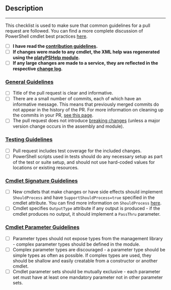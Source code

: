 <!-- DO NOT DELETE THIS TEMPLATE -->

## Description
<!--
Please add an informative description that covers the changes made by the pull request.

If applicable, reference the bug/issue that this pull request fixes here.
-->

---

This checklist is used to make sure that common guidelines for a pull request are followed. You can find a more complete discussion of PowerShell cmdlet best practices [here](https://msdn.microsoft.com/en-us/library/dd878270(v=vs.85).aspx).

- [ ] **I have read the [contribution guidelines](https://github.com/Azure/azure-powershell/blob/dev/CONTRIBUTING.md).**
- [ ] **If changes were made to any cmdlet, the XML help was regenerated using the [platyPSHelp module](https://github.com/Azure/azure-powershell/blob/dev/documentation/platyPSHelp-documentation.md).**
- [ ] **If any large changes are made to a service, they are reflected in the respective [change log](https://github.com/Azure/azure-powershell/blob/dev/CONTRIBUTING.md#updating-the-change-log).**

### [General Guidelines](https://github.com/Azure/azure-powershell/blob/dev/CONTRIBUTING.md#general-guidelines)
- [ ] Title of the pull request is clear and informative.
- [ ] There are a small number of commits, each of which have an informative message. This means that previously merged commits do not appear in the history of the PR. For more information on cleaning up the commits in your PR, [see this page](https://github.com/Azure/azure-powershell/blob/dev/documentation/cleaning-up-commits.md).
- [ ] The pull request does not introduce [breaking changes](https://github.com/Azure/azure-powershell/blob/dev/documentation/breaking-changes.md) (unless a major version change occurs in the assembly and module).

### [Testing Guidelines](https://github.com/Azure/azure-powershell/blob/dev/CONTRIBUTING.md#testing-guidelines)
- [ ] Pull request includes test coverage for the included changes.
- [ ] PowerShell scripts used in tests should do any necessary setup as part of the test or suite setup, and should not use hard-coded values for locations or existing resources.

### [Cmdlet Signature Guidelines](https://github.com/Azure/azure-powershell/blob/dev/CONTRIBUTING.md#cmdlet-signature-guidelines)
- [ ] New cmdlets that make changes or have side effects should implement `ShouldProcess` and have `SupportShouldProcess=true` specified in the cmdlet attribute. You can find more information on `ShouldProcess` [here](https://gist.github.com/markcowl/338e16fe5c8bbf195aff9f8af0db585d#what-is-the-change).
- [ ] Cmdlet specifies `OutputType` attribute if any output is produced - if the cmdlet produces no output, it should implement a `PassThru` parameter.

### [Cmdlet Parameter Guidelines](https://github.com/Azure/azure-powershell/blob/dev/CONTRIBUTING.md#cmdlet-parameter-guidelines)
- [ ] Parameter types should not expose types from the management library - complex parameter types should be defined in the module.
- [ ] Complex parameter types are discouraged - a parameter type should be simple types as often as possible. If complex types are used, they should be shallow and easily creatable from a constructor or another cmdlet.
- [ ] Cmdlet parameter sets should be mutually exclusive - each parameter set must have at least one mandatory parameter not in other parameter sets.
